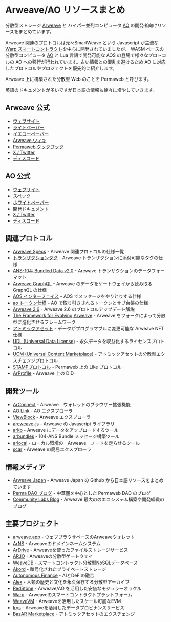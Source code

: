 # Arweave/AO リソースまとめ
分散型ストレージ [Arweave](https://arweave.org) と ハイパー並列コンピュータ [AO](https://ao.arweave.dev) の開発者向けリソースをまとめています。

Arweave 関連のプロトコルは元々SmartWeave という Javascript が主流な [Warp スマートコントラクト](https://warp.cc/)を中心に開発されていましたが、 WASM ベースの分散型コンピュータ [AO](https://ao.arweave.dev) と Lua 言語で開発可能な AOS の登場で様々なプロトコルの AO への移行が行われています。古い情報との混乱を避けるため AO に対応したプロトコルやプロジェクトを優先的に紹介します。

Arweave 上に構築された分散型 Web のことを Permaweb と呼びます。

英語のドキュメントが多いですが日本語の情報も徐々に増やしていきます。

## Arweave 公式

- [ウェブサイト](https://arweave.org/)
- [ライトペーパー](https://www.arweave.org/files/arweave-lightpaper.pdf)
- [イエローペーパー](https://www.arweave.org/yellow-paper.pdf)
- [Arweave ウィキ](https://arwiki.arweave.dev)
- [Permaweb クックブック](https://cookbook.arweave.dev/)
- [X / Twitter](https://x.com/ArweaveEco)
- [ディスコード](https://discord.gg/AhsZfBm)

## AO 公式

- [ウェブサイト](https://ao.arweave.dev/)
- [スペック](https://ao.arweave.dev/#/read)
- [ホワイトペーパー](https://5z7leszqicjtb6bjtij34ipnwjcwk3owtp7szjirboxmwudpd2tq.arweave.net/7n6ySzBAkzD4KZoTviHtskVlbdab_yylEQuuy1BvHqc)
- [開発ドキュメント](https://cookbook_ao.g8way.io/)
- [X / Twitter](https://x.com/aoTheComputer)
- [ディスコード](https://discord.gg/dYXtHwc9dc)

## 関連プロトコル

- [Arweave Specs](https://specs.arweave.dev/) - Arweave 関連プロトコルの仕様一覧
- [トランザクションタグ](https://cookbook.arweave.dev/concepts/tags.html) - Arweave トランザクションに添付可能なタグの仕様
- [ANS-104: Bundled Data v2.0](https://specs.arweave.dev/?tx=xwOgX-MmqN5_-Ny_zNu2A8o-PnTGsoRb_3FrtiMAkuw) - Arewave トランザクションのデータフォーマット
- [Arweave GraphQL](https://gql-guide.vercel.app/) - Arweave のデータをゲートウェイから読み取る GraphQL の仕様
- [AOS インターフェイス](https://cookbook_ao.g8way.io/concepts/tour.html) - AOS でメッセージをやりとりする仕様
- [ao トークン仕様](https://cookbook_ao.g8way.io/references/token.html) - AO で取り引きされるトークンとサブ台帳の仕様
- [Arweave 2.6](https://2-6-spec.arweave.dev/) - Arweave 2.6 のプロトコルアップデート解説
- [The Framework for Evolving Arweave](https://vmqar5ywl4r2qg5hqurmnk2sgfuiqy3roqxwiap3fhrfkmjrceta.arweave.net/qyAI9xZfI6gbp4UixqtSMWiIY3F0L2QB-yniVTExESY) - Arweave をフォークによって分散型に進化させるフレームワーク
- [アトミックアセット](https://specs.g8way.io/?tx=FHoS7GZ-MiLy7Uaw0GFFX_DcLrgSpUBV6TtxB-mqAQ0) - データがプログラマブルに変更可能な Arweave NFT仕様
- [UDL (Universal Data License)](https://udlicense.arweave.net/) - 永久データを収益化するライセンスプロトコル
- [UCM (Universal Content Marketplace)](https://ucm-wiki.g8way.io/) - アトミックアセットの分散型エクスチェンジプロトコル
- [STAMPプロトコル](https://stamps.arweave.dev/#/en/main) - Permaweb 上の Like プロトコル
- [ArProfile](https://arprofile.arweave.dev/) - Arweave 上の DID

## 開発ツール

- [ArConnect](https://www.arconnect.io/) - Arweave　ウォレットのブラウザー拡張機能
- [AO Link](https://ao.link) - AO エクスプローラ
- [ViewBlock](https://viewblock.io/arweave) - Arweave エクスプローラ
- [areweave-js](https://github.com/ArweaveTeam/arweave-js) - Arweave の Javascript ライブラリ
- [arkb](https://github.com/textury/arkb) - Arweave にデータをアップロードするツール
- [arbundles](https://github.com/Irys-xyz/arbundles) - 104-ANS Bundle メッセージ構築ツール
- [arlocal](https://github.com/textury/arlocal) - ローカル環境の　Arweave　ノードを走らせるツール
- [scar](https://github.com/renzholy/scar) - Arweave の簡易エクスプローラ

## 情報メディア

- [Arweave Japan](https://github.com/arweavejp) - Arweave Japan の Github から日本語リソースをまとめています
- [Perma DAO ブログ](https://medium.com/@perma_dao) - 中華圏を中心とした Permaweb DAO のブログ
- [Community Labs Blog](https://www.communitylabs.com/blog) - Arweave 最大ののエコシステム構築や開発組織のブログ

## 主要プロジェクト

- [arweave.app](https://arweave.app) - ウェブブラウサベースのArweaveウォレット
- [ArNS](https://arns.app/) - Arweaveのドメインネームシステム
- [ArDrive](https://ardrive.io) - Arweaveを使ったファイルストレージサービス
- [AR.IO](https://ar.io) - Arweaveの分散型ゲートウェイ
- [WeaveDB](https://weavedb.dev) - スマートコントラクト分散型NoSQLデータベース
- [Akord](https://akord.com) - 暗号化されたプライベートストレージ
- [Autonomous Finance](https://www.autonomous.finance/) - AIとDeFiの融合
- [Alex](https://alex.arweave.dev/) - 人類の歴史と文化を永久保存する分散型アーカイブ
- [RedStone](https://redstone.finance/) - Arweave/AO を活用した安価なモジュラーオラクル
- [Warp](https://warp.cc/) - Arweaveのスマートコントラクトプラットフォーム
- [WeaveVM](https://www.wvm.dev/) - Arweaveを活用したスケール可能なEVM
- [Irys](https://irys.xyz) - Arweaveを活用したデータプロビナンスサービス
- [BazAR Marketplace](https://ao-bazar.arweave.net/) - アトミックアセットのエクスチェンジ